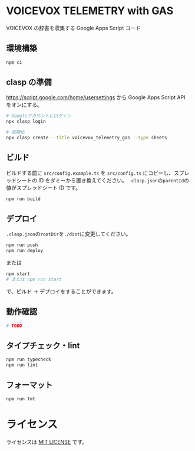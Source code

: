 # VOICEVOX TELEMETRY with GAS

VOICEVOX の辞書を収集する Google Apps Script コード

## 環境構築

```sh
npm ci
```

## clasp の準備

https://script.google.com/home/usersettings から Google Apps Script API をオンにする。

```sh
# Googleアカウントにログイン
npx clasp login

# 初期化
npx clasp create --title voicevox_telemetry_gas --type sheets
```

## ビルド

ビルドする前に `src/config.example.ts` を `src/config.ts` にコピーし、スプレッドシートの ID をダミーから置き換えてください。
`.clasp.json`の`parentId`の値がスプレッドシート ID です。

```sh
npm run build
```

## デプロイ

`.clasp.json`の`rootDir`を`./dist`に変更してください。

```sh
npm run push
npm run deploy
```

または

```sh
npm start
# または npm run start
```

で、ビルド → デプロイをすることができます。

## 動作確認

```sh
# TODO
```

## タイプチェック・lint

```sh
npm run typecheck
npm run lint
```

## フォーマット

```sh
npm run fmt
```

# ライセンス

ライセンスは [MIT LICENSE](./LICENSE) です。
